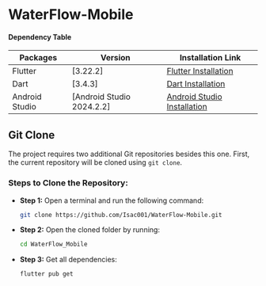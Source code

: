 # WaterFlow-Mobile

#### Dependency Table

| Packages       | Version                             | Installation Link                                                                |
|---------------|-------------------------------------|----------------------------------------------------------------------------------|
| Flutter        | [3.22.2]                            | [Flutter Installation](https://flutter.dev)                                      |
| Dart           | [3.4.3]                            | [Dart Installation](https://dart.dev)                                           |
| Android Studio | [Android Studio 2024.2.2]           | [Android Studio Installation](https://developer.android.com/studio)             |

## Git Clone
The project requires two additional Git repositories besides this one. First, the current repository will be cloned using `git clone`.

### Steps to Clone the Repository:

- **Step 1:** Open a terminal and run the following command:
    ```bash
    git clone https://github.com/Isac001/WaterFlow-Mobile.git
    ```

- **Step 2:** Open the cloned folder by running:
    ```bash
    cd WaterFlow_Mobile
    ```

- **Step 3:** Get all dependencies:
    ```bash
    flutter pub get
    ```
